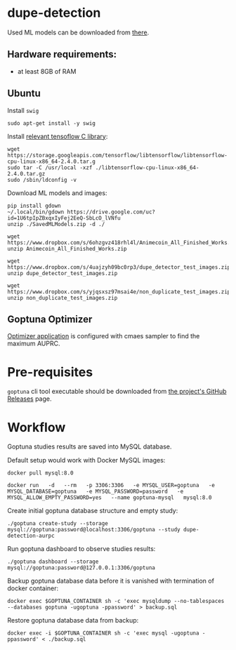 # dupe-detection

Used ML models can be downloaded from [there](https://drive.google.com/file/d/1U6tpIpZBxqxIyFej2EeQ-SbLcO_lVNfu/view?usp=sharing).

## Hardware requirements:

- at least 8GB of RAM

## Ubuntu

Install `swig`

```
sudo apt-get install -y swig
```

Install [relevant tensoflow C library](https://www.tensorflow.org/install/lang_c):

```
wget https://storage.googleapis.com/tensorflow/libtensorflow/libtensorflow-cpu-linux-x86_64-2.4.0.tar.g
sudo tar -C /usr/local -xzf ./libtensorflow-cpu-linux-x86_64-2.4.0.tar.gz
sudo /sbin/ldconfig -v
```

Download ML models and images:

```
pip install gdown
~/.local/bin/gdown https://drive.google.com/uc?id=1U6tpIpZBxqxIyFej2EeQ-SbLcO_lVNfu
unzip ./SavedMLModels.zip -d ./

wget https://www.dropbox.com/s/6ohzgvz418rhl4l/Animecoin_All_Finished_Works.zip
unzip Animecoin_All_Finished_Works.zip

wget https://www.dropbox.com/s/4uajzyh09bc0rp3/dupe_detector_test_images.zip
unzip dupe_detector_test_images.zip

wget https://www.dropbox.com/s/yjqsxsz97msai4e/non_duplicate_test_images.zip
unzip non_duplicate_test_images.zip
```

## Goptuna Optimizer

[Optimizer application](./cmd/optimizer) is configured with cmaes sampler to find the maximum AUPRC.

# Pre-requisites

`goptuna` cli tool executable should be downloaded from [the project's GitHub Releases](https://github.com/c-bata/goptuna/releases) page.

# Workflow

Goptuna studies results are saved into MySQL database.

Default setup would work with Docker MySQL images:

```
docker pull mysql:8.0

docker run   -d   --rm   -p 3306:3306   -e MYSQL_USER=goptuna   -e MYSQL_DATABASE=goptuna   -e MYSQL_PASSWORD=password   -e MYSQL_ALLOW_EMPTY_PASSWORD=yes   --name goptuna-mysql   mysql:8.0
```

Create initial goptuna database structure and empty study:

```
./goptuna create-study --storage mysql://goptuna:password@localhost:3306/goptuna --study dupe-detection-aurpc
```

Run goptuna dashboard to observe studies results:
```
./goptuna dashboard --storage mysql://goptuna:password@127.0.0.1:3306/goptuna
```

Backup goptuna database data before it is vanished with termination of docker container:

```
docker exec $GOPTUNA_CONTAINER sh -c 'exec mysqldump --no-tablespaces --databases goptuna -ugoptuna -ppassword' > backup.sql
```

Restore goptuna database data from backup:
```
docker exec -i $GOPTUNA_CONTAINER sh -c 'exec mysql -ugoptuna -ppassword' < ./backup.sql
```